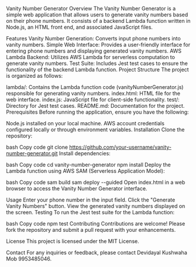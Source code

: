 Vanity Number Generator
Overview
The Vanity Number Generator is a simple web application that allows users to generate vanity numbers based on their phone numbers. It consists of a backend Lambda function written in Node.js, an HTML front end, and associated JavaScript files.

Features
Vanity Number Generation: Converts input phone numbers into vanity numbers.
Simple Web Interface: Provides a user-friendly interface for entering phone numbers and displaying generated vanity numbers.
AWS Lambda Backend: Utilizes AWS Lambda for serverless computation to generate vanity numbers.
Test Suite: Includes Jest test cases to ensure the functionality of the backend Lambda function.
Project Structure
The project is organized as follows:

lambda/: Contains the Lambda function code (vanityNumberGenerator.js) responsible for generating vanity numbers.
index.html: HTML file for the web interface.
index.js: JavaScript file for client-side functionality.
test/: Directory for Jest test cases.
README.md: Documentation for the project.
Prerequisites
Before running the application, ensure you have the following:

Node.js installed on your local machine.
AWS account credentials configured locally or through environment variables.
Installation
Clone the repository:

bash
Copy code
git clone https://github.com/your-username/vanity-number-generator.git
Install dependencies:

bash
Copy code
cd vanity-number-generator
npm install
Deploy the Lambda function using AWS SAM (Serverless Application Model):

bash
Copy code
sam build
sam deploy --guided
Open index.html in a web browser to access the Vanity Number Generator interface.

Usage
Enter your phone number in the input field.
Click the "Generate Vanity Numbers" button.
View the generated vanity numbers displayed on the screen.
Testing
To run the Jest test suite for the Lambda function:

bash
Copy code
npm test
Contributing
Contributions are welcome! Please fork the repository and submit a pull request with your enhancements.

License
This project is licensed under the MIT License.

Contact
For any inquiries or feedback, please contact Devidayal Kushwaha Mob 9953485046.
